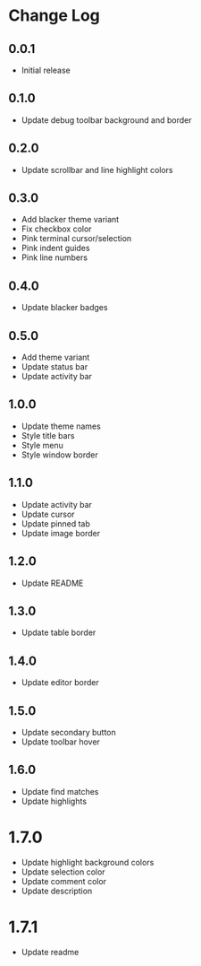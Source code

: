 # Change Log

## 0.0.1

- Initial release

## 0.1.0

- Update debug toolbar background and border

## 0.2.0

- Update scrollbar and line highlight colors

## 0.3.0

- Add blacker theme variant
- Fix checkbox color
- Pink terminal cursor/selection
- Pink indent guides
- Pink line numbers

## 0.4.0

- Update blacker badges

## 0.5.0

- Add theme variant
- Update status bar
- Update activity bar

## 1.0.0

- Update theme names
- Style title bars
- Style menu
- Style window border

## 1.1.0

- Update activity bar
- Update cursor
- Update pinned tab
- Update image border

## 1.2.0

- Update README

## 1.3.0

- Update table border

## 1.4.0

- Update editor border

## 1.5.0

- Update secondary button
- Update toolbar hover

## 1.6.0

- Update find matches
- Update highlights

# 1.7.0

- Update highlight background colors
- Update selection color
- Update comment color
- Update description

# 1.7.1

- Update readme
